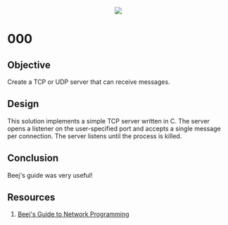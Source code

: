 <p align="center">
  <img src="/images/red.png">
</p>

# 000

## Objective

Create a TCP or UDP server that can receive messages.

## Design

This solution implements a simple TCP server written in C. The server opens
a listener on the user-specified port and accepts a single message per connection.
The server listens until the process is killed.

## Conclusion

Beej's guide was very useful!

## Resources

  1. [Beej's Guide to Network Programming](https://beej.us/guide/bgnet/html/)